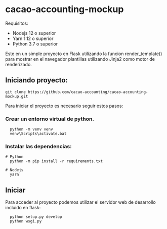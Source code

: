 # cacao-accounting-mockup

Requisitos:

  * Nodejs 12 o superior
  * Yarn 1.12 o superior
  * Python 3.7 o superior

  Este en un simple proyecto en Flask utilizando la funcion render_template() para mostrar en el navegador 
  plantillas utilizando Jinja2 como motor de renderizado.

## Iniciando proyecto:

```
git clone https://github.com/cacao-accounting/cacao-accounting-mockup.git
```

Para iniciar el proyecto es necesario seguir estos pasos:

### Crear un entorno virtual de python.

```
  python -m venv venv
  venv\Scripts\activate.bat
```

### Instalar las dependencias:

```
# Python
  python -m pip install -r requirements.txt

# Nodejs
  yarn
```

## Iniciar

Para acceder al proyecto podemos utilizar el servidor web de desarrollo incluido en flask:

```
  python setup.py develop
  python wsgi.py    
```
